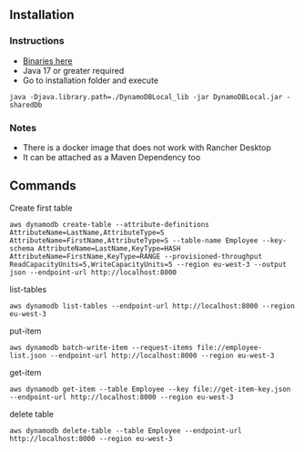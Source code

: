 ## Installation

### Instructions

* [Binaries here](https://docs.aws.amazon.com/amazondynamodb/latest/developerguide/DynamoDBLocal.DownloadingAndRunning.html)
* Java 17 or greater required
* Go to installation folder and execute 

```
java -Djava.library.path=./DynamoDBLocal_lib -jar DynamoDBLocal.jar -sharedDb
```

### Notes

* There is a docker image that does not work with Rancher Desktop
* It can be attached as a Maven Dependency too


## Commands

Create first table

```
aws dynamodb create-table --attribute-definitions AttributeName=LastName,AttributeType=S AttributeName=FirstName,AttributeType=S --table-name Employee --key-schema AttributeName=LastName,KeyType=HASH AttributeName=FirstName,KeyType=RANGE --provisioned-throughput ReadCapacityUnits=5,WriteCapacityUnits=5 --region eu-west-3 --output json --endpoint-url http://localhost:8000
```

list-tables

```
aws dynamodb list-tables --endpoint-url http://localhost:8000 --region eu-west-3
```

put-item

```
aws dynamodb batch-write-item --request-items file://employee-list.json --endpoint-url http://localhost:8000 --region eu-west-3
```

get-item

```
aws dynamodb get-item --table Employee --key file://get-item-key.json --endpoint-url http://localhost:8000 --region eu-west-3
```

delete table

```
aws dynamodb delete-table --table Employee --endpoint-url http://localhost:8000 --region eu-west-3
```
